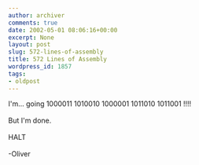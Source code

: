 ```yaml
---
author: archiver
comments: true
date: 2002-05-01 08:06:16+00:00
excerpt: None
layout: post
slug: 572-lines-of-assembly
title: 572 Lines of Assembly
wordpress_id: 1857
tags:
- oldpost
---
```


I'm... going 1000011 1010010 1000001 1011010 1011001 !!!!<br /><br />But I'm done.<br /><br />HALT<br /><br />-Oliver